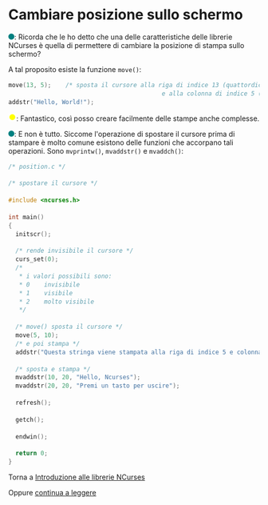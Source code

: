 # Cambiare posizione sullo schermo

![](../../images/people/tess.png): Ricorda che le ho detto che una delle
caratteristiche delle librerie NCurses è quella di permettere di cambiare
la posizione di stampa sullo schermo?

A tal proposito esiste la funzione `move()`:

```c
move(13, 5);    /* sposta il cursore alla riga di indice 13 (quattordicesima)
                                           e alla colonna di indice 5 (sesta) */
addstr("Hello, World!");
```

![](../../images/people/tazza.png): Fantastico, così posso creare facilmente
delle stampe anche complesse.

![](../../images/people/tess.png): E non è tutto. Siccome l'operazione
di spostare il cursore prima di stampare è molto comune esistono
delle funzioni che accorpano tali operazioni. Sono `mvprintw()`, `mvaddstr()`
e `mvaddch()`:

```c
/* position.c */

/* spostare il cursore */

#include <ncurses.h>

int main()
{
  initscr();

  /* rende invisibile il cursore */
  curs_set(0);
  /*
   * i valori possibili sono:
   * 0    invisibile
   * 1    visibile
   * 2    molto visibile
   */

  /* move() sposta il cursore */
  move(5, 10);
  /* e poi stampa */
  addstr("Questa stringa viene stampata alla riga di indice 5 e colonna di indice 10");

  /* sposta e stampa */
  mvaddstr(10, 20, "Hello, Ncurses");
  mvaddstr(20, 20, "Premi un tasto per uscire");

  refresh();

  getch();

  endwin();

  return 0;
}
```

Torna a [Introduzione alle librerie NCurses](../summary.md)

Oppure [continua a leggere](dimensioni.md)
